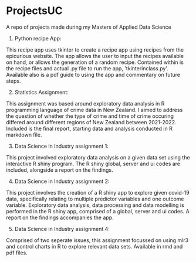 # ProjectsUC
A repo of projects made during my Masters of Applied Data Science 

1. Python recipe App: 

This recipe app uses tkinter to create a recipe app using recipes from the epicurious website. 
The app allows the user to input the recipes available on hand, or allows the generation of a random recipe. 
Contained within is the recipe files and actual .py file to run the app, 'tkinterinclass.py'. Available also is a pdf guide to using the app and commentary on future steps. 

2. Statistics Assignment: 

This assignment was based around exploratory data analysis in R programming language of crime data in New Zealand. I aimed to address the question of whether the type of crime and time of crime occuring differed around different regions of New Zealand between 2021-2022. Included is the final report, starting data and analysis conducted in R markdown file. 

3. Data Science in Industry assignment 1: 

This project involved exploratory data analysis on a given data set using the interactive R shiny program. The R shiny global, server and ui codes are included, alongside a report on the findings. 


4. Data Science in Industry assignment 2: 

This project involves the creation of a R shiny app to explore given covid-19 data, specifically relating to multiple predictor variables and one outcome variable. Exploratory data analysis, data processing and data modelling is performed in the R shiny app, comprised of a global, server and ui codes. A report on the findings accompanies the app. 

5. Data Science in Industry assignment 4: 

Comprised of two seperate issues, this assignment focussed on using mlr3 and control charts in R to explore relevant data sets. Available in rmd and pdf files.

